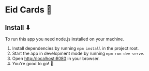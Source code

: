 # Eid Cards 🎊

## Install ⬇

To run this app you need node.js installed on your machine.

1. Install dependencies by running `npm install` in the project root.
2. Start the app in development mode by running `npm run dev-serve`.
3. Open [http://localhost:8080](http://localhost:8080) in your browser.
4. You're good to go! 🚀
